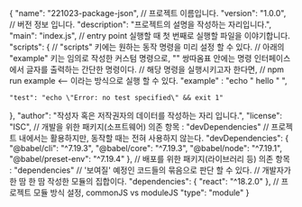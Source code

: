 {
  "name": "221023-package-json", // 프로젝트 이름입니다.
  "version": "1.0.0", // 버전 정보 입니다.
  "description": "프로젝트의 설명을 작성하는 자리입니다.",
  "main": "index.js", // entry point 실행할 때 첫 번째로 실행할 파일을 이야기합니다.
  "scripts": {
    // "scripts" 키에는 원하는 동작 명령을 미리 설정 할 수 있다.
    // 아래의 "example" 키는 임의로 작성한 커스텀 명령으로, "" 쌍따옴표 안에는 명령 인터페이스에서 글자를 출력하는 간단한 명령이다.
    // 해당 명령을 실행시키고자 한다면,
    // npm run example <-- 이라는 방식으로 실행 할 수 있다.
    "example" : "echo \" hello \" ",

    "test": "echo \"Error: no test specified\" && exit 1"
  },
  "author": "작성자 혹은 저작권자의 데이터를 작성하는 자리 입니다.",
  "license": "ISC",
  // 개발을 위한 패키지(소프트웨어) 의존 항목 : "devDependencies"
  // 프로젝트 내에서는 활용하지만, 동작할 때는 전혀 사용하지 않는다.
  "devDependencies": {
    "@babel/cli": "^7.19.3",
    "@babel/core": "^7.19.3",
    "@babel/node": "^7.19.1",
    "@babel/preset-env": "^7.19.4"
  },
  // 배포를 위한 패키지(라이브러리 등) 의존 항목 : "dependencies"
  // '보여질' 예정인 코드들의 묶음으로 판단 할 수 있다.
  // 개발자가 한 땀 한 땀 작성한 모듈의 집합이다.
  "dependencies": {
    "react": "^18.2.0"
  },
  // 프로젝트 모듈 방식 설정, commonJS vs moduleJS
  "type": "module"
}